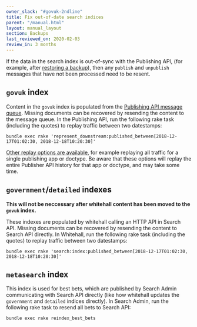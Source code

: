 ```yaml
---
owner_slack: "#govuk-2ndline"
title: Fix out-of-date search indices
parent: "/manual.html"
layout: manual_layout
section: Backups
last_reviewed_on: 2020-02-03
review_in: 3 months
---
```


If the data in the search index is out-of-sync with the Publishing API,
(for example, after [restoring a backup][restore-backups]), then any `publish`
and `unpublish` messages that have not been processed need to be resent.

## `govuk` index

Content in the `govuk` index is populated from the [Publishing API message queue][queue].
Missing documents can be recovered by resending the content to the message queue. In the
Publishing API, run the following rake task (including the quotes) to replay traffic between
two datestamps:

    bundle exec rake 'represent_downstream:published_between[2018-12-17T01:02:30, 2018-12-18T10:20:30]'

[Other replay options are available](https://github.com/alphagov/publishing-api/blob/master/lib/tasks/represent_downstream.rake), for example replaying all traffic for a single publishing app or doctype.
Be aware that these options will replay the entire Publisher API history for that app or doctype, and may take some time.

## `government`/`detailed` indexes

**This will not be neccessary after whitehall content has been moved to the
`govuk` index.**

These indexes are populated by whitehall calling an HTTP API in Search API.
Missing documents can be recovered by resending the content to Search API directly. In
Whitehall, run the following rake task (including the quotes) to replay traffic between
two datestamps:

    bundle exec rake 'search:index:published_between[2018-12-17T01:02:30, 2018-12-18T10:20:30]'

## `metasearch` index

This index is used for best bets, which are published by Search Admin
communicating with Search API directly (like how whitehall updates the
`government` and `detailed` indices directly).  In Search Admin, run
the following rake task to resend all bets to Search API:

    bundle exec rake reindex_best_bets

[restore-backups]: https://docs.publishing.service.gov.uk/manual/elasticsearch-dumps.html
[queue]: https://github.com/alphagov/search-api/blob/master/doc/new-indexing-process.md
